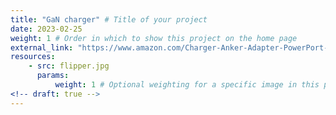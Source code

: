 ```yaml
---
title: "GaN charger" # Title of your project
date: 2023-02-25
weight: 1 # Order in which to show this project on the home page
external_link: "https://www.amazon.com/Charger-Anker-Adapter-PowerPort-MacBook/dp/B088TFZ942" # Optional external link instead of modal
resources:
    - src: flipper.jpg
      params:
          weight: 1 # Optional weighting for a specific image in this project folder
<!-- draft: true -->
---
```

